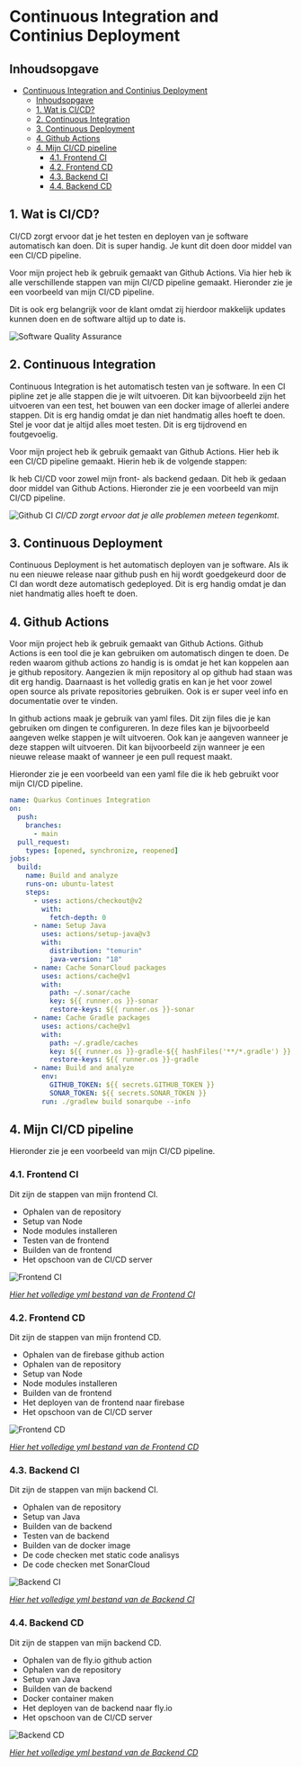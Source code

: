 # Continuous Integration and Continius Deployment

## Inhoudsopgave

- [Continuous Integration and Continius Deployment](#continuous-integration-and-continius-deployment)
  - [Inhoudsopgave](#inhoudsopgave)
  - [1. Wat is CI/CD?](#1-wat-is-cicd)
  - [2. Continuous Integration](#2-continuous-integration)
  - [3. Continuous Deployment](#3-continuous-deployment)
  - [4. Github Actions](#4-github-actions)
  - [4. Mijn CI/CD pipeline](#4-mijn-cicd-pipeline)
    - [4.1. Frontend CI](#41-frontend-ci)
    - [4.2. Frontend CD](#42-frontend-cd)
    - [4.3. Backend CI](#43-backend-ci)
    - [4.4. Backend CD](#44-backend-cd)

## 1. Wat is CI/CD?

CI/CD zorgt ervoor dat je het testen en deployen van je software automatisch kan doen. Dit is super handig. Je kunt dit doen door middel van een CI/CD pipeline.

Voor mijn project heb ik gebruik gemaakt van Github Actions. Via hier heb ik alle verschillende stappen van mijn CI/CD pipeline gemaakt. Hieronder zie je een voorbeeld van mijn CI/CD pipeline.

Dit is ook erg belangrijk voor de klant omdat zij hierdoor makkelijk updates kunnen doen en de software altijd up to date is.

![Software Quality Assurance](https://flexagon.com/wp-content/uploads/2020/04/a-world-without-ci.cd-meme.jpg)

## 2. Continuous Integration

Continuous Integration is het automatisch testen van je software. In een CI pipline zet je alle stappen die je wilt uitvoeren. Dit kan bijvoorbeeld zijn het uitvoeren van een test, het bouwen van een docker image of allerlei andere stappen. Dit is erg handig omdat je dan niet handmatig alles hoeft te doen. Stel je voor dat je altijd alles moet testen. Dit is erg tijdrovend en foutgevoelig.

Voor mijn project heb ik gebruik gemaakt van Github Actions. Hier heb ik een CI/CD pipeline gemaakt. Hierin heb ik de volgende stappen:

Ik heb CI/CD voor zowel mijn front- als backend gedaan. Dit heb ik gedaan door middel van Github Actions. Hieronder zie je een voorbeeld van mijn CI/CD pipeline.

![Github CI](../images/StaticCodeGithub.jpg)
_CI/CD zorgt ervoor dat je alle problemen meteen tegenkomt._

## 3. Continuous Deployment

Continuous Deployment is het automatisch deployen van je software. Als ik nu een nieuwe release naar github push en hij wordt goedgekeurd door de CI dan wordt deze automatisch gedeployed. Dit is erg handig omdat je dan niet handmatig alles hoeft te doen.

## 4. Github Actions

Voor mijn project heb ik gebruik gemaakt van Github Actions. Github Actions is een tool die je kan gebruiken om automatisch dingen te doen. De reden waarom github actions zo handig is is omdat je het kan koppelen aan je github repository. Aangezien ik mijn repository al op github had staan was dit erg handig. Daarnaast is het volledig gratis en kan je het voor zowel open source als private repositories gebruiken. Ook is er super veel info en documentatie over te vinden.

In github actions maak je gebruik van yaml files. Dit zijn files die je kan gebruiken om dingen te configureren. In deze files kan je bijvoorbeeld aangeven welke stappen je wilt uitvoeren. Ook kan je aangeven wanneer je deze stappen wilt uitvoeren. Dit kan bijvoorbeeld zijn wanneer je een nieuwe release maakt of wanneer je een pull request maakt.

Hieronder zie je een voorbeeld van een yaml file die ik heb gebruikt voor mijn CI/CD pipeline.

```yaml
name: Quarkus Continues Integration
on:
  push:
    branches:
      - main
  pull_request:
    types: [opened, synchronize, reopened]
jobs:
  build:
    name: Build and analyze
    runs-on: ubuntu-latest
    steps:
      - uses: actions/checkout@v2
        with:
          fetch-depth: 0
      - name: Setup Java
        uses: actions/setup-java@v3
        with:
          distribution: "temurin"
          java-version: "18"
      - name: Cache SonarCloud packages
        uses: actions/cache@v1
        with:
          path: ~/.sonar/cache
          key: ${{ runner.os }}-sonar
          restore-keys: ${{ runner.os }}-sonar
      - name: Cache Gradle packages
        uses: actions/cache@v1
        with:
          path: ~/.gradle/caches
          key: ${{ runner.os }}-gradle-${{ hashFiles('**/*.gradle') }}
          restore-keys: ${{ runner.os }}-gradle
      - name: Build and analyze
        env:
          GITHUB_TOKEN: ${{ secrets.GITHUB_TOKEN }}
          SONAR_TOKEN: ${{ secrets.SONAR_TOKEN }}
        run: ./gradlew build sonarqube --info
```

## 4. Mijn CI/CD pipeline

Hieronder zie je een voorbeeld van mijn CI/CD pipeline.

### 4.1. Frontend CI

Dit zijn de stappen van mijn frontend CI.

- Ophalen van de repository
- Setup van Node
- Node modules installeren
- Testen van de frontend
- Builden van de frontend
- Het opschoon van de CI/CD server

![Frontend CI](../images/FrontendCI.jpg)

_[Hier het volledige yml bestand van de Frontend CI](./FrontendDeploy.yml)_

### 4.2. Frontend CD

Dit zijn de stappen van mijn frontend CD.

- Ophalen van de firebase github action
- Ophalen van de repository
- Setup van Node
- Node modules installeren
- Builden van de frontend
- Het deployen van de frontend naar firebase
- Het opschoon van de CI/CD server

![Frontend CD](../images/FrontendCD.jpg)

_[Hier het volledige yml bestand van de Frontend CD](./FrontendDeploy.yml)_

### 4.3. Backend CI

Dit zijn de stappen van mijn backend CI.

- Ophalen van de repository
- Setup van Java
- Builden van de backend
- Testen van de backend
- Builden van de docker image
- De code checken met static code analisys
- De code checken met SonarCloud

![Backend CI](../images/BackendCI.jpg)

_[Hier het volledige yml bestand van de Backend CI](./BackendIntegrade.yml)_

### 4.4. Backend CD

Dit zijn de stappen van mijn backend CD.

- Ophalen van de fly.io github action
- Ophalen van de repository
- Setup van Java
- Builden van de backend
- Docker container maken
- Het deployen van de backend naar fly.io
- Het opschoon van de CI/CD server

![Backend CD](../images/BackendCD.jpg)

_[Hier het volledige yml bestand van de Backend CD](./BackendDeploy.yml)_
